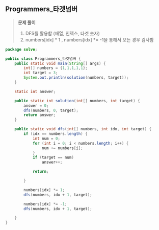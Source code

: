 ## Programmers_타겟넘버

>__문제 풀이__
>
>1. DFS를 활용함 (배열, 인덱스, 타겟 숫자)
>2. numbers[idx] * 1 , numbers[idx] *= -1을 통해서 모든 경우 검사함



```java
package solve;

public class Programmers_타겟넘버 {
	public static void main(String[] args) {
		int[] numbers = {1,1,1,1,1};
		int target = 3;
		System.out.println(solution(numbers, target));
	}

	static int answer;

	public static int solution(int[] numbers, int target) {
		answer = 0;
		dfs(numbers, 0, target);
		return answer;
	}

	public static void dfs(int[] numbers, int idx, int target) {
		if (idx == numbers.length) {
			int num = 0;
			for (int i = 0; i < numbers.length; i++) {
				num += numbers[i];
			}
			if (target == num)
				answer++;

			return;

		}

		numbers[idx] *= 1;
		dfs(numbers, idx + 1, target);

		numbers[idx] *= -1;
		dfs(numbers, idx + 1, target);

	}
}

```

